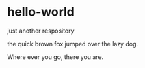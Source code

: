 # hello-world
just another respository

the quick brown fox jumped over the lazy dog. 

Where ever you go, there you are. 
